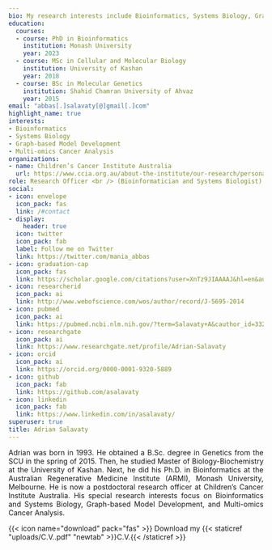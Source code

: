 ```yaml
---
bio: My research interests include Bioinformatics, Systems Biology, Graph-based Model Development, and Multi-omics Cancer Analysis.
education:
  courses:
  - course: PhD in Bioinformatics
    institution: Monash University
    year: 2023
  - course: MSc in Cellular and Molecular Biology
    institution: University of Kashan
    year: 2018
  - course: BSc in Molecular Genetics
    institution: Shahid Chamran University of Ahvaz
    year: 2015
email: "abbas[.]salavaty[@]gmail[.]com"
highlight_name: true
interests:
- Bioinformatics
- Systems Biology
- Graph-based Model Development
- Multi-omics Cancer Analysis
organizations:
- name: Children’s Cancer Institute Australia
  url: https://www.ccia.org.au/about-the-institute/our-research/personalised-medicine/genomic-childhood-cancer-risk
role: Research Officer <br /> (Bioinformatician and Systems Biologist)
social:
- icon: envelope
  icon_pack: fas
  link: /#contact
- display:
    header: true
  icon: twitter
  icon_pack: fab
  label: Follow me on Twitter
  link: https://twitter.com/mania_abbas
- icon: graduation-cap
  icon_pack: fas
  link: https://scholar.google.com/citations?user=XnTz9JIAAAAJ&hl=en&authuser=1
- icon: researcherid
  icon_pack: ai
  link: http://www.webofscience.com/wos/author/record/J-5695-2014
- icon: pubmed
  icon_pack: ai
  link: https://pubmed.ncbi.nlm.nih.gov/?term=Salavaty+A&cauthor_id=33205118
- icon: researchgate
  icon_pack: ai
  link: https://www.researchgate.net/profile/Adrian-Salavaty
- icon: orcid
  icon_pack: ai
  link: https://orcid.org/0000-0001-9320-5889
- icon: github
  icon_pack: fab
  link: https://github.com/asalavaty
- icon: linkedin
  icon_pack: fab
  link: https://www.linkedin.com/in/asalavaty/
superuser: true
title: Adrian Salavaty
---
```


<div style="text-align: justify">
Adrian was born in 1993. He obtained a B.Sc. degree in Genetics from the SCU in the spring of 2015. Then, he studied Master of Biology-Biochemistry at the University of Kashan. Next, he did his Ph.D. in Bioinformatics at the Australian Regenerative Medicine Institute (ARMI), Monash University, Melbourne. He is now a postdoctoral research officer at Children’s Cancer Institute Australia. His special research interests focus on Bioinformatics and Systems Biology, Graph-based Model Development, and Multi-omics Cancer Analysis.
</div>

{{< icon name="download" pack="fas" >}} Download my {{< staticref "uploads/C.V..pdf" "newtab" >}}C.V.{{< /staticref >}}
